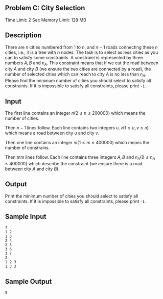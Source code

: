 ## Problem C: City Selection

Time Limit: 2 Sec Memory Limit: 128 MB

## Description

There are $n$ cities numbered from $1$ to $n$, and $n−1$ roads connecting these $n$ cities, i.e., it is a tree with $n$ nodes. The task is to select as less cities as you can to satisfy some constraints. A constraint is represented by three numbers $A,B$ and $n_A$. This constraint means that if we cut the road between city $A$ and city $B$ (we ensure the two cities are connected by a road), the number of selected cities which can reach to city $A$ is no less than $n_A$. Please find the minimum number of cities you should select to satisfy all constraints. If it is impossible to satisfy all constraints, please print `-1`.

## Input

The first line contains an integer $n(2≤n≤200000)$ which means the number of cities.

Then $n−1$ lines follow. Each line contains two integers $u,v(1≤u,v≤n)$ which means a road between city $u$ and city $v$.

Then one line contains an integer $m(1≤m≤400000)$ which means the number of constrains. 

Then mm lines follow. Each line contains three integers $A,B$ and $n_A(0≤n_A≤400000)$ which describe the constraint (we ensure there is a road between city $A$ and city $B$).

## Output

Print the minimum number of cities you should select to satisfy all constraints. If it is impossible to satisfy all constraints, please print `-1`.

## Sample Input

```
7
1 2
1 3
2 4
2 5
3 6
3 7
2
1 2 3
1 3 3
```

## Sample Output

```
5
```